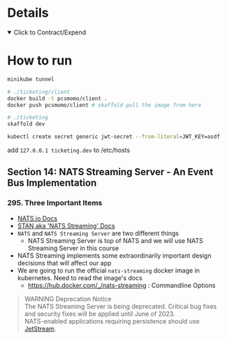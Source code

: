 # Details

<details open> 
  <summary>Click to Contract/Expend</summary>

# How to run

```sh
minikube tunnel

# ./ticketing/client
docker build -t pcsmomo/client .
docker push pcsmomo/client # skaffold pull the image from here

# ./ticketing
skaffold dev

kubectl create secret generic jwt-secret --from-literal=JWT_KEY=asdf
```

add `127.0.0.1 ticketing.dev` to /etc/hosts

## Section 14: NATS Streaming Server - An Event Bus Implementation

### 295. Three Important Items

- [NATS.io Docs](https://docs.nats.io/)
- [STAN aka 'NATS Streaming' Docs](https://docs.nats.io/legacy/stan)
- `NATS` and `NATS Streaming Server` are two different things
  - NATS Streaming Server is top of NATS and we will use NATS Streaming Server in this course
- NATS Streaming implements some extraordinarily important design decisions that will affect our app
- We are going to run the official `nats-streaming` docker image in kubernetes. Need to read the image's docs
  - https://hub.docker.com/_/nats-streaming : Commandline Options

> WARNING Deprecation Notice \
> The NATS Streaming Server is being deprecated. Critical bug fixes and security fixes will be applied until June of 2023.\
> NATS-enabled applications requiring persistence should use [JetStream](https://docs.nats.io/nats-concepts/jetstream).

</details>
